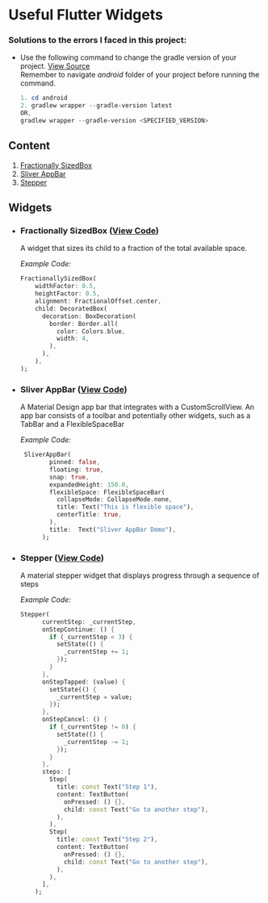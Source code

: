 # Useful Flutter Widgets

### Solutions to the errors I faced in this project:
- Use the following command to change the gradle version of your project.
 [View Source](https://docs.gradle.org/current/userguide/gradle_wrapper.html#sec:upgrading_wrapper) <br>
Remember to navigate  _android_ folder of your project before running the command. 
    ```powershell
    1. cd android
    2. gradlew wrapper --gradle-version latest
    OR,
    gradlew wrapper --gradle-version <SPECIFIED_VERSION>
    ```

## Content
1. [Fractionally SizedBox](#fractionally-sized-box)
2. [Sliver AppBar](#sliver-appbar)
3. [Stepper](#stepper)


## Widgets
<a name="fractionally-sized-box"></a>
- ### Fractionally SizedBox ([View Code](lib/widgets/fractionally_sized_box.dart)) 
    A widget that sizes its child to a fraction of the total available space.

    _Example Code:_
    ```dart
    FractionallySizedBox(
        widthFactor: 0.5,
        heightFactor: 0.5,
        alignment: FractionalOffset.center,
        child: DecoratedBox(
          decoration: BoxDecoration(
            border: Border.all(
              color: Colors.blue,
              width: 4,
            ),
          ),
        ),
    );
    ```
<a name="sliver-appbar"></a>
-  ### Sliver AppBar ([View Code](lib/widgets/sliver_app_bar_demo.dart))
    A Material Design app bar that integrates with a CustomScrollView.
    An app bar consists of a toolbar and potentially other widgets, such as a TabBar and a FlexibleSpaceBar

    _Example Code:_
    ```dart
     SliverAppBar(
            pinned: false,
            floating: true,
            snap: true,
            expandedHeight: 150.0,
            flexibleSpace: FlexibleSpaceBar(
              collapseMode: CollapseMode.none,
              title: Text("This is flexible space"),
              centerTitle: true,
            ),
            title:  Text("Sliver AppBar Demo"),
          );
    ```
<a name="stepper"></a>
- ### Stepper ([View Code](lib/widgets/stepper_demo.dart))
    A material stepper widget that displays progress through a sequence of steps

    _Example Code:_
    ```dart
    Stepper(
          currentStep: _currentStep,
          onStepContinue: () {
            if (_currentStep < 3) {
              setState(() {
                _currentStep += 1;
              });
            }
          },
          onStepTapped: (value) {
            setState(() {
              _currentStep = value;
            });
          },
          onStepCancel: () {
            if (_currentStep != 0) {
              setState(() {
                _currentStep -= 1;
              });
            }
          },
          steps: [
            Step(
              title: const Text("Step 1"),
              content: TextButton(
                onPressed: () {},
                child: const Text("Go to another step"),
              ),
            ),
            Step(
              title: const Text("Step 2"),
              content: TextButton(
                onPressed: () {},
                child: const Text("Go to another step"),
              ),
            ),
          ],
        );
    ```